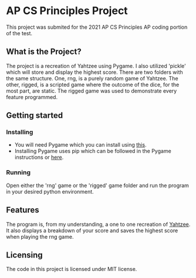 # AP CS Principles Project
This project was submited for the 2021 AP CS Principles AP coding portion of the test.


## What is the Project?
The project is a recreation of Yahtzee using Pygame. I also utilized 'pickle' which will store and display the highest score. There are two folders with the same structure. One, rng, is a purely random game of Yahtzee. The other, rigged, is a scripted game where the outcome of the dice, for the most part, are static. The rigged game was used to demonstrate every feature programmed.


## Getting started
### Installing
- You will need Pygame which you can install using [this](https://www.pygame.org/wiki/GettingStarted). <br>
- Installing Pygame uses pip which can be followed in the Pygame instructions or [here](https://pip.pypa.io/en/stable/).

### Running
Open either the 'rng' game or the 'rigged' game folder and run the program in your desired python environment.


## Features
The program is, from my understanding, a one to one recreation of [Yahtzee](https://grail.sourceforge.net/demo/yahtzee/rules.html). It also displays a breakdown of your score and saves the highest score when playing the rng game. 


## Licensing
The code in this project is licensed under MIT license.
